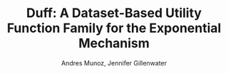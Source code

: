 ---
paperId: 24
author: Andres Munoz, Jennifer Gillenwater
publicationauthor: Munoz, A. et al
title: "Duff: A Dataset-Based Utility Function Family for the Exponential Mechanism"
pdf: --
poster: Oral_Andres_Munoz
alt: --
type: Oral
topic: General Machine Learning
subtopic: Trustworthy Machine Learning
link: 
conference: icml
year: 2020
tags: icml-2020-op
location: Virtual
---